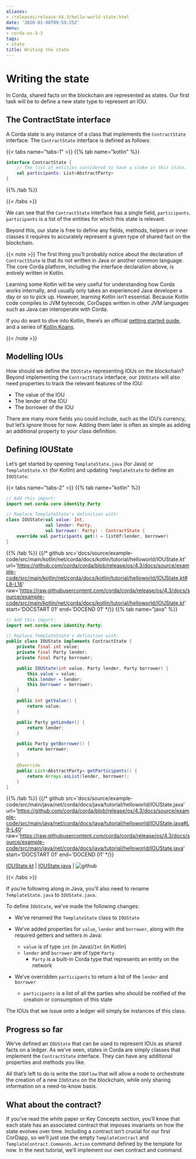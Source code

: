 ```yaml
---
aliases:
- /releases/release-V4.3/hello-world-state.html
date: '2020-01-08T09:59:25Z'
menu:
- corda-os-4-3
tags:
- state
title: Writing the state
---
```





# Writing the state

In Corda, shared facts on the blockchain are represented as states. Our first task will be to define a new state type to
represent an IOU.


## The ContractState interface

A Corda state is any instance of a class that implements the `ContractState` interface. The `ContractState`
interface is defined as follows:

{{< tabs name="tabs-1" >}}
{{% tab name="kotlin" %}}
```kotlin
interface ContractState {
    // The list of entities considered to have a stake in this state.
    val participants: List<AbstractParty>
}
```
{{% /tab %}}

{{< /tabs >}}

We can see that the `ContractState` interface has a single field, `participants`. `participants` is a list of the
entities for which this state is relevant.

Beyond this, our state is free to define any fields, methods, helpers or inner classes it requires to accurately
represent a given type of shared fact on the blockchain.

{{< note >}}
The first thing you’ll probably notice about the declaration of `ContractState` is that its not written in Java
or another common language. The core Corda platform, including the interface declaration above, is entirely written
in Kotlin.

Learning some Kotlin will be very useful for understanding how Corda works internally, and usually only takes an
experienced Java developer a day or so to pick up. However, learning Kotlin isn’t essential. Because Kotlin code
compiles to JVM bytecode, CorDapps written in other JVM languages such as Java can interoperate with Corda.

If you do want to dive into Kotlin, there’s an official
[getting started guide](https://kotlinlang.org/docs/tutorials/), and a series of
[Kotlin Koans](https://kotlinlang.org/docs/tutorials/koans.html).

{{< /note >}}

## Modelling IOUs

How should we define the `IOUState` representing IOUs on the blockchain? Beyond implementing the `ContractState`
interface, our `IOUState` will also need properties to track the relevant features of the IOU:


* The value of the IOU
* The lender of the IOU
* The borrower of the IOU

There are many more fields you could include, such as the IOU’s currency, but let’s ignore those for now. Adding them
later is often as simple as adding an additional property to your class definition.


## Defining IOUState

Let’s get started by opening `TemplateState.java` (for Java) or `TemplateState.kt` (for Kotlin) and updating
`TemplateState` to define an `IOUState`:

{{< tabs name="tabs-2" >}}
{{% tab name="kotlin" %}}
```kotlin
// Add this import:
import net.corda.core.identity.Party

// Replace TemplateState's definition with:
class IOUState(val value: Int,
               val lender: Party,
               val borrower: Party) : ContractState {
    override val participants get() = listOf(lender, borrower)
}

```
{{% /tab %}}
{{/* github src='docs/source/example-code/src/main/kotlin/net/corda/docs/kotlin/tutorial/helloworld/IOUState.kt' url='https://github.com/corda/corda/blob/release/os/4.3/docs/source/example-code/src/main/kotlin/net/corda/docs/kotlin/tutorial/helloworld/IOUState.kt#L8-L16' raw='https://raw.githubusercontent.com/corda/corda/release/os/4.3/docs/source/example-code/src/main/kotlin/net/corda/docs/kotlin/tutorial/helloworld/IOUState.kt' start='DOCSTART 01' end='DOCEND 01' */}}
{{% tab name="java" %}}
```java
// Add this import:
import net.corda.core.identity.Party;

// Replace TemplateState's definition with:
public class IOUState implements ContractState {
    private final int value;
    private final Party lender;
    private final Party borrower;

    public IOUState(int value, Party lender, Party borrower) {
        this.value = value;
        this.lender = lender;
        this.borrower = borrower;
    }

    public int getValue() {
        return value;
    }

    public Party getLender() {
        return lender;
    }

    public Party getBorrower() {
        return borrower;
    }

    @Override
    public List<AbstractParty> getParticipants() {
        return Arrays.asList(lender, borrower);
    }
}

```
{{% /tab %}}
{{/* github src='docs/source/example-code/src/main/java/net/corda/docs/java/tutorial/helloworld/IOUState.java' url='https://github.com/corda/corda/blob/release/os/4.3/docs/source/example-code/src/main/java/net/corda/docs/java/tutorial/helloworld/IOUState.java#L9-L40' raw='https://raw.githubusercontent.com/corda/corda/release/os/4.3/docs/source/example-code/src/main/java/net/corda/docs/java/tutorial/helloworld/IOUState.java' start='DOCSTART 01' end='DOCEND 01' */}}

[IOUState.kt](https://github.com/corda/corda/blob/release/os/4.3/docs/source/example-code/src/main/kotlin/net/corda/docs/kotlin/tutorial/helloworld/IOUState.kt) | [IOUState.java](https://github.com/corda/corda/blob/release/os/4.3/docs/source/example-code/src/main/java/net/corda/docs/java/tutorial/helloworld/IOUState.java) | ![github](/images/svg/github.svg "github")

{{< /tabs >}}

If you’re following along in Java, you’ll also need to rename `TemplateState.java` to `IOUState.java`.

To define `IOUState`, we’ve made the following changes:


* We’ve renamed the `TemplateState` class to `IOUState`
* We’ve added properties for `value`, `lender` and `borrower`, along with the required getters and setters in
Java:
    * `value` is of type `int` (in Java)/`Int` (in Kotlin)
    * `lender` and `borrower` are of type `Party`
        * `Party` is a built-in Corda type that represents an entity on the network




* We’ve overridden `participants` to return a list of the `lender` and `borrower`
    * `participants` is a list of all the parties who should be notified of the creation or consumption of this state



The IOUs that we issue onto a ledger will simply be instances of this class.


## Progress so far

We’ve defined an `IOUState` that can be used to represent IOUs as shared facts on a ledger. As we’ve seen, states in
Corda are simply classes that implement the `ContractState` interface. They can have any additional properties and
methods you like.

All that’s left to do is write the `IOUFlow` that will allow a node to orchestrate the creation of a new `IOUState`
on the blockchain, while only sharing information on a need-to-know basis.


## What about the contract?

If you’ve read the white paper or Key Concepts section, you’ll know that each state has an associated contract that
imposes invariants on how the state evolves over time. Including a contract isn’t crucial for our first CorDapp, so
we’ll just use the empty `TemplateContract` and `TemplateContract.Commands.Action` command defined by the template
for now. In the next tutorial, we’ll implement our own contract and command.

